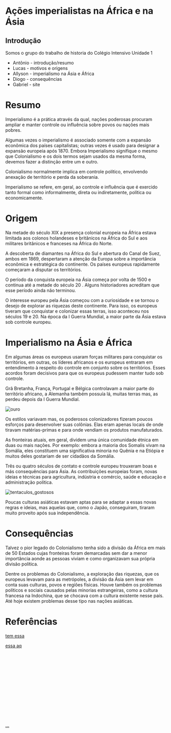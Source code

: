 # Ações imperialistas na África e na Ásia

## Introdução

Somos o grupo do trabalho de historia do Colégio Intensivo Unidade 1
- Antônio - introdução/resumo 
- Lucas - motivos e origens 
- Allyson - imperialismo na Ásia e África 
- Diogo - consequências
- Gabriel - site

# Resumo
Imperialismo é a prática através da qual, nações poderosas procuram ampliar e manter controle ou influência sobre povos ou nações mais pobres.

Algumas vezes o imperialismo é associado somente com a expansão econômica dos países capitalistas; outras vezes é usado para designar a expansão europeia após 1870. Embora Imperialismo signifique o mesmo que Colonialismo e os dois termos sejam usados da mesma forma, devemos fazer a distinção entre um e outro.

Colonialismo normalmente implica em controle político, envolvendo anexação de território e perda da soberania.

Imperialismo se refere, em geral, ao controle e influência que é exercido tanto formal como informalmente, direta ou indiretamente, política ou economicamente.

# Origem
Na metade do século XIX a presença colonial europeia na África estava limitada aos colonos holandeses e britânicos na África do Sul e aos militares britânicos e franceses na África do Norte.

A descoberta de diamantes na África do Sul e abertura do Canal de Suez, ambos em 1869, despertaram a atenção da Europa sobre a importância econômica e estratégica do continente. Os países europeus rapidamente começaram a disputar os territórios.

O período da conquista europeia na Ásia começa por volta de 1500 e continua até a metade do século 20 . Alguns historiadores acreditam que esse período ainda não terminou.

O interesse europeu pela Ásia começou com a curiosidade e se tornou o desejo de explorar as riquezas deste continente. Para isso, os europeus tiveram que conquistar e colonizar essas terras, isso aconteceu nos séculos 19 e 20. Na época da I Guerra Mundial, a maior parte da Ásia estava sob controle europeu.

# Imperialismo na Ásia e África

Em algumas áreas os europeus usaram forças militares para conquistar os territórios, em outras, os líderes africanos e os europeus entraram em entendimento à respeito do controle em conjunto sobre os territórios. Esses acordos foram decisivos para que os europeus pudessem manter tudo sob controle.

Grã Bretanha, França, Portugal e Bélgica controlavam a maior parte do território africano, a Alemanha também possuía lá, muitas terras mas, as perdeu depois da I Guerra Mundial.

![ouro](https://static.todamateria.com.br/upload/im/pe/imperialismonaafricaourobbpaint.jpg)

Os estilos variavam mas, os poderosos colonizadores fizeram poucos esforços para desenvolver suas colônias. Elas eram apenas locais de onde tiravam matérias-primas e para onde vendiam os produtos manufaturados.

As fronteiras atuais, em geral, dividem uma única comunidade étnica em duas ou mais nações. Por exemplo: embora a maioria dos Somalis vivam na Somália, eles constituem uma significativa minoria no Quênia e na Etiópia e muitos deles gostariam de ser cidadãos da Somália.

Três ou quatro séculos de contato e controle europeu trouxeram boas e más consequências para Ásia. As contribuições europeias foram, novas ideias e técnicas para agricultura, indústria e comércio, saúde e educação e administração política.

![tentaculos_gostosos](https://www.infoescola.com/wp-content/uploads/2007/07/imperialismo.jpg)

Poucas culturas asiáticas estavam aptas para se adaptar a essas novas regras e ideias, mas aquelas que, como o Japão, conseguiram, tiraram muito proveito após sua independência.


# Consequências
Talvez o pior legado do Colonialismo tenha sido a divisão da África em mais de 50 Estados cujas fronteiras foram demarcadas sem dar a menor importância aonde as pessoas viviam e como organizavam sua própria divisão política.

Dentre os problemas do Colonialismo, a exploração das riquezas, que os europeus levavam para as metrópoles, a divisão da Ásia sem levar em conta suas culturas, povos e regiões físicas. Houve também os problemas políticos e sociais causados pelas minorias estrangeiras, como a cultura francesa na Indochina, que se chocava com a cultura existente nesse país. Até hoje existem problemas desse tipo nas nações asiáticas.

# Referências

[tem essa](https://www.infoescola.com/historia/imperialismo/#:~:text=A%C3%A7%C3%B5es%20imperialistas%20na%20%C3%81frica%20e%20na%20%C3%81sia&text=Gr%C3%A3%20Bretanha%2C%20Fran%C3%A7a%2C%20Portugal%20e,depois%20da%20I%20Guerra%20Mundial.&text=Outro%20legado%20ruim%20do%20Colonialismo,vida%20econ%C3%B4mica%20dos%20povos%20africanos.)

[essa aq](https://www.google.com/url?sa=i&url=https%3A%2F%2Fwww.todamateria.com.br%2Fimperialismo-na-africa%2F&psig=AOvVaw0DrLyPMTJju4xCA2_2fQN9&ust=1630109305327000&source=images&cd=vfe&ved=0CAwQjhxqFwoTCIC6rfz0z_ICFQAAAAAdAAAAABAU)

<br><br><br><br>
<br><br><br><br>
<br><br><br><br>


[...](https://www.youtube.com/watch?v=dQw4w9WgXcQ)